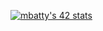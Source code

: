 [![mbatty's 42 stats](https://badge.mediaplus.ma/darkblue/mbatty?1337Badge=off&UM6P=off)](https://github.com/oakoudad/badge42)
